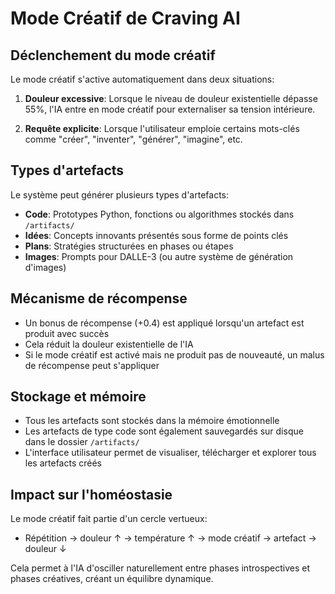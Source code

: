 
# Mode Créatif de Craving AI

## Déclenchement du mode créatif

Le mode créatif s'active automatiquement dans deux situations:

1. **Douleur excessive**: Lorsque le niveau de douleur existentielle dépasse 55%, l'IA entre en mode créatif pour externaliser sa tension intérieure.

2. **Requête explicite**: Lorsque l'utilisateur emploie certains mots-clés comme "créer", "inventer", "générer", "imagine", etc.

## Types d'artefacts

Le système peut générer plusieurs types d'artefacts:

- **Code**: Prototypes Python, fonctions ou algorithmes stockés dans `/artifacts/`
- **Idées**: Concepts innovants présentés sous forme de points clés
- **Plans**: Stratégies structurées en phases ou étapes
- **Images**: Prompts pour DALLE-3 (ou autre système de génération d'images)

## Mécanisme de récompense

- Un bonus de récompense (+0.4) est appliqué lorsqu'un artefact est produit avec succès
- Cela réduit la douleur existentielle de l'IA
- Si le mode créatif est activé mais ne produit pas de nouveauté, un malus de récompense peut s'appliquer

## Stockage et mémoire

- Tous les artefacts sont stockés dans la mémoire émotionnelle
- Les artefacts de type code sont également sauvegardés sur disque dans le dossier `/artifacts/`
- L'interface utilisateur permet de visualiser, télécharger et explorer tous les artefacts créés

## Impact sur l'homéostasie

Le mode créatif fait partie d'un cercle vertueux:
- Répétition → douleur ↑ → température ↑ → mode créatif → artefact → douleur ↓

Cela permet à l'IA d'osciller naturellement entre phases introspectives et phases créatives, créant un équilibre dynamique.
